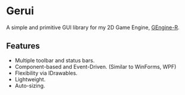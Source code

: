 # Gerui
A simple and primitive GUI library for my 2D Game Engine, [GEngine-R](https://github.com/Xapier14/GEngine-R).

## Features
* Multiple toolbar and status bars.
* Component-based and Event-Driven. (Similar to WinForms, WPF)
* Flexibility via IDrawables.
* Lightweight.
* Auto-sizing.

